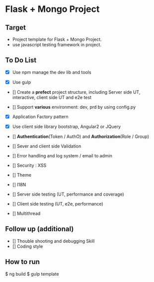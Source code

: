 Flask + Mongo Project
================

Target
------------
- Project template for Flask + Mongo Project.
- use javascript testing framework in project.


To Do List
------------
* [X] Use npm manage the dev lib and tools

* [X] Use gulp 

* [] Create a **prefect** project structure, including Server side UT, interactive, client side UT and e2e test

* [] Support **various** environment: dev, prd by using config.py

* [X] Application Factory pattern

* [X] Use client side library bootstrap, Angular2 or JQuery

* [] **Authentication**(Token / AuthO) and **Authorization**(Role / Group)  

* [] Sever and client side Validation

* [] Error handling and log system / email to admin

* [] Security : XSS

* [] Theme

* [] I18N

* [] Server side testing (UT, performance and coverage)

* [] Client side testing (UT, e2e, performance)

* [] Multithread


Follow up (**additional**)
------------
* [] Thouble shooting and debugging Skill
* [] Coding style


How to run 
------------
$ ng build
$ gulp template




